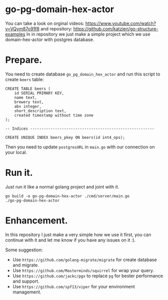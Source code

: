 # go-pg-domain-hex-actor
You can take a look on orginal videos: https://www.youtube.com/watch?v=VQym87o91f8 and repository: https://github.com/katzien/go-structure-examples
In in repository we just make a simple project which we use domain-hex-actor with postgres database.

# Prepare.
You need to create database `go_pg_domain_hex_actor` and run this script to create `beers` table:
```
CREATE TABLE beers (
    id SERIAL PRIMARY KEY,
    name text,
    brewery text,
    abv integer,
    short_description text,
    created timestamp without time zone
);

-- Indices -------------------------------------------------------

CREATE UNIQUE INDEX beers_pkey ON beers(id int4_ops);
```
Then you need to update `postgresURL` in `main.go` with our connection on your local.

# Run it.
Just run it like a normal golang project and joint with it.
```
go build -o go-pg-domain-hex-actor ./cmd/server/main.go
./go-pg-domain-hex-actor
```

# Enhancement.
In this repository I just make a very simple how we use it first, you can continue with it and let me know if you have any issues on it :).

Some suggestion:
+ Use `https://github.com/golang-migrate/migrate` for create database and migrate.
+ Use `https://github.com/Masterminds/squirrel` for wrap your query.
+ Use `https://github.com/jackc/pgx` to replace `pg` for bester performance and support.
+ Use `https://github.com/spf13/viper` for your environment management.
